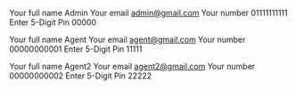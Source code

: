 Your full name
Admin
Your email
admin@gmail.com
Your number
01111111111
Enter 5-Digit Pin
00000


Your full name
Agent
Your email
agent@gmail.com
Your number
00000000001
Enter 5-Digit Pin
11111

Your full name
Agent2
Your email
agent2@gmail.com
Your number
00000000002
Enter 5-Digit Pin
22222
